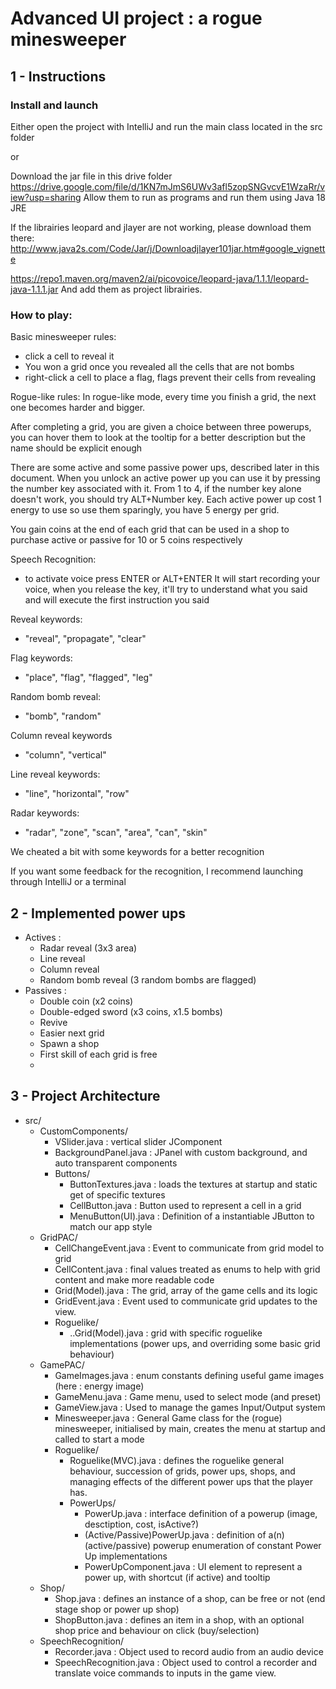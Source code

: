 # Advanced UI project : a rogue minesweeper 

## 1 - Instructions
### Install and launch
Either open the project with IntelliJ and run the main class located in the src folder

or

Download the jar file in this drive folder https://drive.google.com/file/d/1KN7mJmS6UWv3afl5zopSNGvcvE1WzaRr/view?usp=sharing
Allow them to run as programs and run them using Java 18 JRE

If the librairies leopard and jlayer are not working, please download them there:
http://www.java2s.com/Code/Jar/j/Downloadjlayer101jar.htm#google_vignette

https://repo1.maven.org/maven2/ai/picovoice/leopard-java/1.1.1/leopard-java-1.1.1.jar
And add them as project librairies.

### How to play:
Basic minesweeper rules:
- click a cell to reveal it
- You won a grid once you revealed all the cells that are not bombs
- right-click a cell to place a flag, flags prevent their cells from revealing


Rogue-like rules:
In rogue-like mode, every time you finish a grid, the next one becomes harder and bigger.

After completing a grid, you are given a choice between three powerups, you can hover them to look at the tooltip for a better description but the name should be explicit enough

There are some active and some passive power ups, described later in this document.
When you unlock an active power up you can use it by pressing the number key associated with it. From 1 to 4, if the number key alone doesn't work, you should try ALT+Number key.
Each active power up cost 1 energy to use so use them sparingly, you have 5 energy per grid.

You gain coins at the end of each grid that can be used in a shop to purchase active or passive for 10 or 5 coins respectively


Speech Recognition:
- to activate voice press ENTER or ALT+ENTER
  It will start recording your voice, when you release the key, it'll try to understand what you said and will execute the first instruction you said

Reveal keywords:
- "reveal", "propagate", "clear"

Flag keywords:
- "place", "flag", "flagged", "leg"

Random bomb reveal:
- "bomb", "random"

Column reveal keywords
- "column", "vertical"

Line reveal keywords:
- "line", "horizontal", "row"

Radar keywords:
- "radar", "zone", "scan", "area", "can", "skin"

We cheated a bit with some keywords for a better recognition

If you want some feedback for the recognition, I recommend launching through IntelliJ or a terminal



## 2 - Implemented power ups

- Actives :
  - Radar reveal (3x3 area)
  - Line reveal
  - Column reveal
  - Random bomb reveal (3 random bombs are flagged)
- Passives :
  - Double coin (x2 coins)
  - Double-edged sword (x3 coins, x1.5 bombs)
  - Revive
  - Easier next grid
  - Spawn a shop
  - First skill of each grid is free
  -
## 3 - Project Architecture
- src/
  - CustomComponents/
    - VSlider.java : vertical slider JComponent
    - BackgroundPanel.java : JPanel with custom background, and auto transparent components
    - Buttons/
      - ButtonTextures.java : loads the textures at startup and static get of specific textures
      - CellButton.java : Button used to represent a cell in a grid
      - MenuButton(UI).java : Definition of a instantiable JButton to match our app style
  - GridPAC/
    - CellChangeEvent.java : Event to communicate from grid model to grid
    - CellContent.java : final values treated as enums to help with grid content and make more readable code
    - Grid(Model).java : The grid, array of the game cells and its logic
    - GridEvent.java : Event used to communicate grid updates to the view.
    - Roguelike/
      - ..Grid(Model).java : grid with specific roguelike implementations (power ups, and overriding some basic grid behaviour)
  - GamePAC/
    - GameImages.java : enum constants defining useful game images (here : energy image)
    - GameMenu.java : Game menu, used to select mode (and preset)
    - GameView.java : Used to manage the games Input/Output system
    - Minesweeper.java : General Game class for the (rogue) minesweeper, initialised by main, creates the menu at startup and called to start a mode
    - Roguelike/
      - Roguelike(MVC).java : defines the roguelike general behaviour, succession of grids, power ups, shops, and managing effects of the different power ups that the player has.
      - PowerUps/
        - PowerUp.java : interface definition of a powerup (image, desctiption, cost, isActive?)
        - (Active/Passive)PowerUp.java : definition of a(n) (active/passive) powerup enumeration of constant Power Up implementations
        - PowerUpComponent.java : UI element to represent a power up, with shortcut (if active) and tooltip
  - Shop/
    - Shop.java : defines an instance of a shop, can be free or not (end stage shop or power up shop)
    - ShopButton.java : defines an item in a shop, with an optional shop price and behaviour on click (buy/selection)
  - SpeechRecognition/
    - Recorder.java : Object used to record audio from an audio device
    - SpeechRecognition.java : Object used to control a recorder and translate voice commands to inputs in the game view.